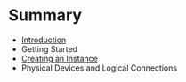 # Summary

* [Introduction](README.md)
* Getting Started
* [Creating an Instance](chap1/creating_an_instance.md)
* Physical Devices and Logical Connections

